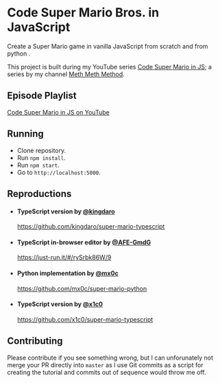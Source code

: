 # Code Super Mario Bros. in JavaScript

Create a Super Mario game in vanilla JavaScript from scratch and from python . 

This project is built during my YouTube series [Code Super Mario in JS](https://www.youtube.com/playlist?list=PLS8HfBXv9ZWWe8zXrViYbIM2Hhylx8DZx); a series by my channel [Meth Meth Method](https://www.youtube.com/MethMethMethod).

## Episode Playlist

[Code Super Mario in JS on YouTube](https://www.youtube.com/watch?v=g-FpDQ8Eqw8&list=PLS8HfBXv9ZWWe8zXrViYbIM2Hhylx8DZx)


## Running

* Clone repository.
* Run `npm install`.
* Run `npm start`.
* Go to `http://localhost:5000`.


## Reproductions

* #### TypeScript version by [@kingdaro](https://github.com/kingdaro/)
  https://github.com/kingdaro/super-mario-typescript
  
* #### TypeScript in-browser editor by [@AFE-GmdG](https://github.com/AFE-GmdG)
  https://just-run.it/#/rySrbk86W/9

* #### Python implementation by [@mx0c](https://github.com/mx0c)
  https://github.com/mx0c/super-mario-python

* #### TypeScript version by [@x1c0](https://github.com/x1c0)
  https://github.com/x1c0/super-mario-typescript


## Contributing

Please contribute if you see something wrong, but I can unforunately not merge your PR directly into 
`master` as I use Git commits as a script for creating the tutorial and commits out of sequence would throw me off.
